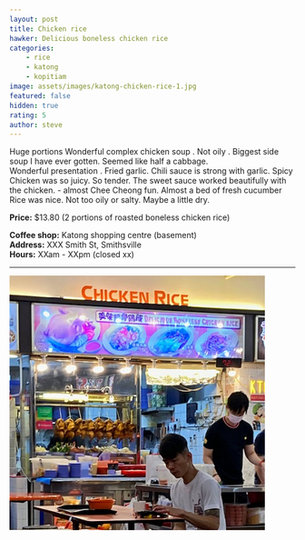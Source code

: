 ```yaml
---
layout: post
title: Chicken rice
hawker: Delicious boneless chicken rice
categories: 
    - rice
    - katong
    - kopitiam
image: assets/images/katong-chicken-rice-1.jpg
featured: false
hidden: true
rating: 5
author: steve
---
```



Huge portions
Wonderful complex chicken soup . Not oily . Biggest side soup I have ever gotten. Seemed like half a cabbage.  
Wonderful presentation . Fried garlic.
Chili sauce is strong with garlic. Spicy
Chicken was so juicy. So tender.
The sweet sauce worked beautifully with the chicken. - almost Chee Cheong fun.
Almost a bed of fresh cucumber
Rice was nice. Not too oily or salty. Maybe a little dry.

**Price:** $13.80 (2 portions of roasted boneless chicken rice)  

**Coffee shop:** Katong shopping centre (basement)  
**Address:** XXX Smith St, Smithsville  
**Hours:** XXam - XXpm (closed xx)  

***  

![Katong chicken rice](/assets/images/katong-chicken-rice-2.jpg "Katong chicken rice")